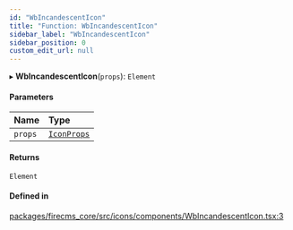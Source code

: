 ```yaml
---
id: "WbIncandescentIcon"
title: "Function: WbIncandescentIcon"
sidebar_label: "WbIncandescentIcon"
sidebar_position: 0
custom_edit_url: null
---
```


▸ **WbIncandescentIcon**(`props`): `Element`

#### Parameters

| Name | Type |
| :------ | :------ |
| `props` | [`IconProps`](../types/IconProps.md) |

#### Returns

`Element`

#### Defined in

[packages/firecms_core/src/icons/components/WbIncandescentIcon.tsx:3](https://github.com/FireCMSco/firecms/blob/d45f3739/packages/firecms_core/src/icons/components/WbIncandescentIcon.tsx#L3)
